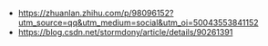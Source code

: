 * https://zhuanlan.zhihu.com/p/98096152?utm_source=qq&utm_medium=social&utm_oi=50043553841152
* https://blog.csdn.net/stormdony/article/details/90261391
